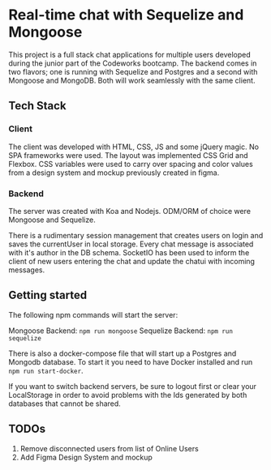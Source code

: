 # Real-time chat with Sequelize and Mongoose

This project is a full stack chat applications for multiple users developed during the junior part of the Codeworks bootcamp. The backend comes in two flavors; one is running with Sequelize and Postgres and a second with Mongoose and MongoDB. Both will work seamlessly with the same client.

## Tech Stack

### Client

The client was developed with HTML, CSS, JS and some jQuery magic. No SPA frameworks were used. The layout was implemented CSS Grid and Flexbox. CSS variables were used to carry over spacing and color values from a design system and mockup previously created in figma.

### Backend

The server was created with Koa and Nodejs. ODM/ORM of choice were Mongoose and Sequelize.

There is a rudimentary session management that creates users on login and saves the currentUser in local storage. Every chat message is associated with it's author in the DB schema. SocketIO has been used to inform the client of new users entering the chat and update the chatui with incoming messages.

## Getting started

The following npm commands will start the server:

Mongoose Backend: `npm run mongoose`
Sequelize Backend: `npm run sequelize`

There is also a docker-compose file that will start up a Postgres and Mongodb database. To start it you need to have Docker installed and run `npm run start-docker`.

If you want to switch backend servers, be sure to logout first or clear your LocalStorage in order to avoid problems with the Ids generated by both databases that cannot be shared.

## TODOs

1. Remove disconnected users from list of Online Users
2. Add Figma Design System and mockup

